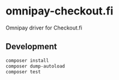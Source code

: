 # omnipay-checkout.fi
Omnipay driver for Checkout.fi

## Development

```bash
composer install
composer dump-autoload
composer test
```
